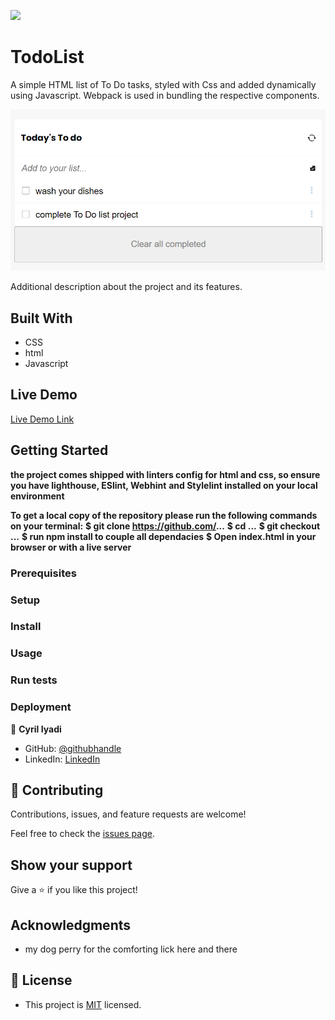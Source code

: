![](https://img.shields.io/badge/Microverse-blueviolet)

# TodoList
A simple HTML list of To Do tasks, styled with Css and added dynamically using Javascript.
Webpack is used in bundling the respective components.

![screenshot](/images/Landing.PNG)

Additional description about the project and its features.

## Built With

- CSS
- html
- Javascript

## Live Demo

[Live Demo Link]( https://see-why.github.io/Best_Practise/dist/)


## Getting Started

**the project comes shipped with linters config for html and css, so ensure you have lighthouse, ESlint, Webhint**
**and Stylelint installed on your local environment**

**To get a local copy of the repository please run the following commands on your terminal:**
**$ git clone https://github.com/...**
**$ cd ...**
**$ git checkout ...**
**$ run npm install to couple all dependacies**
**$ Open index.html in your browser or with a live server**


### Prerequisites

### Setup

### Install

### Usage

### Run tests

### Deployment



👤 **Cyril Iyadi**

- GitHub: [@githubhandle](https://github.com/see-why)
- LinkedIn: [LinkedIn](https://www.linkedin.com/in/cyril-iyadi-83517270)

## 🤝 Contributing

Contributions, issues, and feature requests are welcome!

Feel free to check the [issues page](../../issues/).

## Show your support

Give a ⭐️ if you like this project!

## Acknowledgments
- my dog perry for the comforting lick here and there 
## 📝 License
- This project is [MIT](./LICENSE) licensed.
